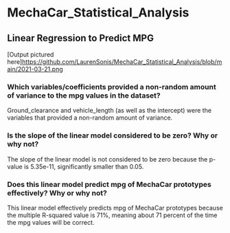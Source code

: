 # MechaCar_Statistical_Analysis
## Linear Regression to Predict MPG
[Output pictured here]<https://github.com/LaurenSonis/MechaCar_Statistical_Analysis/blob/main/2021-03-21.png>
### Which variables/coefficients provided a non-random amount of variance to the mpg values in the dataset?
Ground_clearance and vehicle_length (as well as the intercept) were the variables that provided a non-random amount of variance. 

### Is the slope of the linear model considered to be zero? Why or why not?
The slope of the linear model is not considered to be zero because the p-value is 5.35e-11, significantly smaller than 0.05.

### Does this linear model predict mpg of MechaCar prototypes effectively? Why or why not?
This linear model effectively predicts mpg of MechaCar prototypes because the multiple R-squared value is 71%, meaning about 71 percent of the time the mpg values will be correct.
